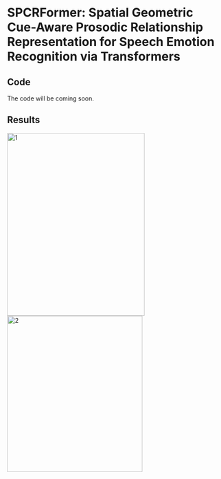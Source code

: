 # SPCRFormer:  Spatial Geometric Cue-Aware  Prosodic Relationship Representation for Speech Emotion Recognition via  Transformers

## Code

The code will be coming soon.

## Results

<img width="320" height="425" alt="1" src="https://github.com/user-attachments/assets/8efb00ff-fe24-445c-b407-e860706036ff" />

<img width="315" height="363" alt="2" src="https://github.com/user-attachments/assets/bce8b001-c369-437c-9f89-d0d0ecd3df61" />




